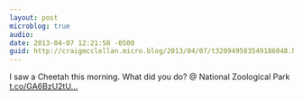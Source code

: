```yaml
---
layout: post
microblog: true
audio: 
date: 2013-04-07 12:21:58 -0500
guid: http://craigmcclellan.micro.blog/2013/04/07/t320949583549186048.html
---
```

I saw a Cheetah this morning. What did you do? @ National Zoological Park [t.co/GA6BzU2tU...](http://t.co/GA6BzU2tUX)
